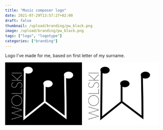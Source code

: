 ```yaml
---
title: "Music composer logo"
date: 2021-07-29T13:57:27+02:00
draft: false
thumbnail: /upload/branding/pw_black.png
image: /upload/branding/pw_black.png
tags: ["logo", "logotype"]
categories: ["branding"]
---
```


Logo I've made for me, based on first letter of my surname.
<!--more-->

<img class="img-fluid" src="/upload/branding/pw_joined.jpg" alt="logo design">